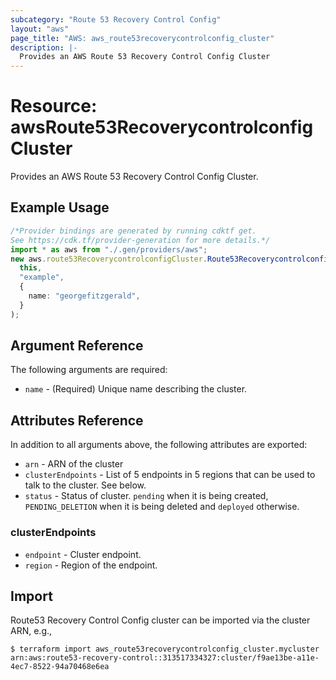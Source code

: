 ```yaml
---
subcategory: "Route 53 Recovery Control Config"
layout: "aws"
page_title: "AWS: aws_route53recoverycontrolconfig_cluster"
description: |-
  Provides an AWS Route 53 Recovery Control Config Cluster
---
```


# Resource: awsRoute53RecoverycontrolconfigCluster

Provides an AWS Route 53 Recovery Control Config Cluster.

## Example Usage

```typescript
/*Provider bindings are generated by running cdktf get.
See https://cdk.tf/provider-generation for more details.*/
import * as aws from "./.gen/providers/aws";
new aws.route53RecoverycontrolconfigCluster.Route53RecoverycontrolconfigCluster(
  this,
  "example",
  {
    name: "georgefitzgerald",
  }
);

```

## Argument Reference

The following arguments are required:

* `name` - (Required) Unique name describing the cluster.

## Attributes Reference

In addition to all arguments above, the following attributes are exported:

* `arn` - ARN of the cluster
* `clusterEndpoints` - List of 5 endpoints in 5 regions that can be used to talk to the cluster. See below.
* `status` - Status of cluster. `pending` when it is being created, `PENDING_DELETION` when it is being deleted and `deployed` otherwise.

### clusterEndpoints

* `endpoint` - Cluster endpoint.
* `region` - Region of the endpoint.

## Import

Route53 Recovery Control Config cluster can be imported via the cluster ARN, e.g.,

```console
$ terraform import aws_route53recoverycontrolconfig_cluster.mycluster arn:aws:route53-recovery-control::313517334327:cluster/f9ae13be-a11e-4ec7-8522-94a70468e6ea
```
